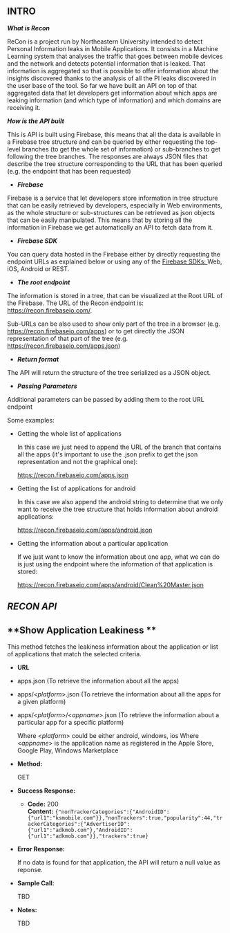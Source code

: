 **INTRO**
----

***What is Recon***

ReCon is a project run by Northeastern University intended to detect Personal Information leaks in Mobile Applications. It consists in a Machine Learning system that analyses the traffic that goes between mobile devices and the network and detects potential information that is leaked. That information is aggregated so that is possible to offer information about the insights discovered thanks to the analysis of all the PI leaks discovered in the user base of the tool. So far we have built an API on top of that aggregated data that let developers get information about which apps are leaking information (and which type of information) and which domains are receiving it.

***How is the API built***

This is API is built using Firebase, this means that all the data is available in a Firebase tree structure and can be queried by either requesting the top-level branches (to get the whole set of information) or sub-branches to get following the tree branches. The responses are always JSON files that describe the tree structure corresponding to the URL that has been queried (e.g. the endpoint that has been requested)

* ***Firebase*** 

Firebase is a service that let developers store information in tree structure that can be easily retrieved by developers, especially in Web environments, as the whole structure or sub-structures can be retrieved as json objects that can be easily manipulated. This means that by storing all the information in Firebase we get automatically an API to fetch data from it.

* ***Firebase SDK*** 

You can query data hosted in the Firebase either by directly requesting the endpoint URLs as explained below or using any of the <a href="https://www.firebase.com/docs/"> Firebase SDKs: </a> Web, iOS, Android or REST.

* ***The root endpoint***

The information is stored in a tree, that can be visualized at the Root URL of the Firebase. The URL of the Recon endpoint is: https://recon.firebaseio.com/.

Sub-URLs can be also used to show only part of the tree in a browser (e.g. https://recon.firebaseio.com/apps) or to get directly the JSON representation of that part of the tree (e.g. https://recon.firebaseio.com/apps.json)

* ***Return format***

The API will return the structure of the tree serialized as a JSON object. 

* ***Passing Parameters***

Additional parameters can be passed by adding them to the root URL endpoint

Some examples:

* Getting the whole list of applications

  In this case we just need to append the URL of the branch that contains all the apps (it's important to use the .json prefix to get the json representation and not the graphical one):
  
  https://recon.firebaseio.com/apps.json
  
* Getting the list of applications for android

  In this case we also append the android string to determine that we only want to receive the tree structure that holds information about android applications:

  https://recon.firebaseio.com/apps/android.json

* Getting the information about a particular application

  If we just want to know the information about one app, what we can do is just using the endpoint where the information of that application is stored:
  
  https://recon.firebaseio.com/apps/android/Clean%20Master.json
  
*RECON API*
----  
  
**Show Application Leakiness **
----
  This method fetches the leakiness information about the application or list of applications that match the selected criteria.

* **URL**

 - apps.json   (To retrieve the information about all the apps)
 - apps/<_platform_>.json (To retrieve the information about all the apps for a given platform)
 - apps/<_platform_>/<_appname_>.json (To retrieve the information about a particular app for a specific platform)

   Where <_platform_> could be either android, windows, ios
   Where <_appname_> is the application name as registered in the Apple Store, Google Play, Windows Marketplace

* **Method:**
  
  GET

* **Success Response:**
  
  * **Code:** 200 <br />
    **Content:** `{"nonTrackerCategories":{"AndroidID":{"url1":"ksmobile.com"}},"nonTrackers":true,"popularity":44,"trackerCategories":{"AdvertiserID":{"url1":"adkmob.com"},"AndroidID":{"url1":"adkmob.com"}},"trackers":true}`
 
* **Error Response:**

  If no data is found for that application, the API will return a null value as reponse.

* **Sample Call:**

  TBD 

* **Notes:**

  TBD
